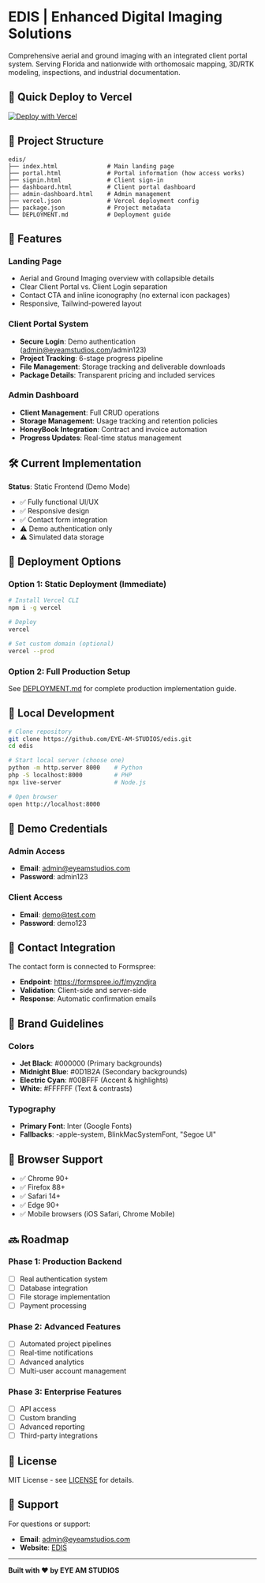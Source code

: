# EDIS | Enhanced Digital Imaging Solutions

Comprehensive aerial and ground imaging with an integrated client portal system. Serving Florida and nationwide with orthomosaic mapping, 3D/RTK modeling, inspections, and industrial documentation.

## 🚀 Quick Deploy to Vercel

[![Deploy with Vercel](https://vercel.com/button)](https://vercel.com/new/clone?repository-url=https://github.com/EYE-AM-STUDIOS/edis)

## 📁 Project Structure

```
edis/
├── index.html              # Main landing page
├── portal.html             # Portal information (how access works)
├── signin.html             # Client sign-in
├── dashboard.html          # Client portal dashboard
├── admin-dashboard.html    # Admin management
├── vercel.json             # Vercel deployment config
├── package.json            # Project metadata
└── DEPLOYMENT.md           # Deployment guide
```

## 🌟 Features

### Landing Page
- Aerial and Ground Imaging overview with collapsible details
- Clear Client Portal vs. Client Login separation
- Contact CTA and inline iconography (no external icon packages)
- Responsive, Tailwind-powered layout

### Client Portal System
- **Secure Login**: Demo authentication (admin@eyeamstudios.com/admin123)
- **Project Tracking**: 6-stage progress pipeline
- **File Management**: Storage tracking and deliverable downloads
- **Package Details**: Transparent pricing and included services

### Admin Dashboard
- **Client Management**: Full CRUD operations
- **Storage Management**: Usage tracking and retention policies
- **HoneyBook Integration**: Contract and invoice automation
- **Progress Updates**: Real-time status management

## 🛠️ Current Implementation

**Status**: Static Frontend (Demo Mode)
- ✅ Fully functional UI/UX
- ✅ Responsive design
- ✅ Contact form integration
- ⚠️ Demo authentication only
- ⚠️ Simulated data storage

## 🚀 Deployment Options

### Option 1: Static Deployment (Immediate)
```bash
# Install Vercel CLI
npm i -g vercel

# Deploy
vercel

# Set custom domain (optional)
vercel --prod
```

### Option 2: Full Production Setup
See [DEPLOYMENT.md](./DEPLOYMENT.md) for complete production implementation guide.

## 🔧 Local Development

```bash
# Clone repository
git clone https://github.com/EYE-AM-STUDIOS/edis.git
cd edis

# Start local server (choose one)
python -m http.server 8000    # Python
php -S localhost:8000         # PHP
npx live-server               # Node.js

# Open browser
open http://localhost:8000
```

## 🎯 Demo Credentials

### Admin Access
- **Email**: admin@eyeamstudios.com
- **Password**: admin123

### Client Access  
- **Email**: demo@test.com
- **Password**: demo123

## 📧 Contact Integration

The contact form is connected to Formspree:
- **Endpoint**: https://formspree.io/f/myzndjra
- **Validation**: Client-side and server-side
- **Response**: Automatic confirmation emails

## 🎨 Brand Guidelines

### Colors
- **Jet Black**: #000000 (Primary backgrounds)
- **Midnight Blue**: #0D1B2A (Secondary backgrounds)  
- **Electric Cyan**: #00BFFF (Accent & highlights)
- **White**: #FFFFFF (Text & contrasts)

### Typography
- **Primary Font**: Inter (Google Fonts)
- **Fallbacks**: -apple-system, BlinkMacSystemFont, "Segoe UI"

## 📱 Browser Support

- ✅ Chrome 90+
- ✅ Firefox 88+
- ✅ Safari 14+
- ✅ Edge 90+
- ✅ Mobile browsers (iOS Safari, Chrome Mobile)

## 🔜 Roadmap

### Phase 1: Production Backend
- [ ] Real authentication system
- [ ] Database integration
- [ ] File storage implementation
- [ ] Payment processing

### Phase 2: Advanced Features  
- [ ] Automated project pipelines
- [ ] Real-time notifications
- [ ] Advanced analytics
- [ ] Multi-user account management

### Phase 3: Enterprise Features
- [ ] API access
- [ ] Custom branding
- [ ] Advanced reporting
- [ ] Third-party integrations

## 📄 License

MIT License - see [LICENSE](LICENSE) for details.

## 🤝 Support

For questions or support:
- **Email**: admin@eyeamstudios.com
- **Website**: [EDIS](https://your-vercel-domain.vercel.app)

---

**Built with ❤️ by EYE AM STUDIOS**
